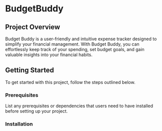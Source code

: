 # BudgetBuddy

## Project Overview

Budget Buddy is a user-friendly and intuitive expense tracker designed to simplify your financial management. With Budget Buddy, you can effortlessly keep track of your spending, set budget goals, and gain valuable insights into your financial habits.

## Getting Started

To get started with this project, follow the steps outlined below.

### Prerequisites

List any prerequisites or dependencies that users need to have installed before setting up your project.

### Installation
